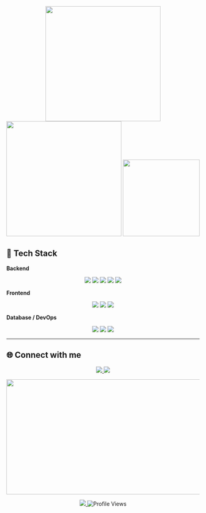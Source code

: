 
<p align="center">
  <img src="https://github-readme-stats.vercel.app/api?username=maxdevil93&count_private=true&show_icons=true&theme=tokyonight" width="300"/>
  <img src="https://github-readme-streak-stats.herokuapp.com/?user=maxdevil93&theme=tokyonight" width="300"/>
  <img src="https://github-readme-stats.vercel.app/api/top-langs/?username=maxdevil93&layout=compact&theme=tokyonight" width="200"/>
</p>



## 🎨 Tech Stack

**Backend**  
<p align="center">
  <img src="https://img.shields.io/badge/Java-007396?style=for-the-badge&logo=java&logoColor=white" />
  <img src="https://img.shields.io/badge/SpringBoot-6DB33F?style=for-the-badge&logo=spring&logoColor=white" />
  <img src="https://img.shields.io/badge/Python-3776AB?style=for-the-badge&logo=python&logoColor=white" />
  <img src="https://img.shields.io/badge/Flask-000000?style=for-the-badge&logo=flask&logoColor=white" />
  <img src="https://img.shields.io/badge/Node.js-339933?style=for-the-badge&logo=node.js&logoColor=white" />

</p>

**Frontend**  
<p align="center">
  <img src="https://img.shields.io/badge/React-61DAFB?style=for-the-badge&logo=react&logoColor=black" />
  <img src="https://img.shields.io/badge/Next.js-000000?style=for-the-badge&logo=next.js&logoColor=white" />
  <img src="https://img.shields.io/badge/TypeScript-3178C6?style=for-the-badge&logo=typescript&logoColor=white" />
</p>

**Database / DevOps**  
<p align="center">
  <img src="https://img.shields.io/badge/MySQL-4479A1?style=for-the-badge&logo=mysql&logoColor=white" />
  <img src="https://img.shields.io/badge/MSSQL-CC2927?style=for-the-badge&logo=microsoft-sql-server&logoColor=white" />
  <img src="https://img.shields.io/badge/Docker-2496ED?style=for-the-badge&logo=docker&logoColor=white" />
</p>

---

## 🌐 Connect with me

<p align="center">
  <a href="https://velog.io/@lko2123/posts" target="_blank">
    <img src="https://img.shields.io/badge/My_Tech_Blog-A9BCF5?style=for-the-badge&logo=Ghost&logoColor=white" />
  </a>
  <a href="https://www.instagram.com/gangill__" target="_blank">
    <img src="https://img.shields.io/badge/Instagram-E4405F?style=for-the-badge&logo=Instagram&logoColor=white" />
  </a>
</p>

<a href="https://www.gitanimals.org/en_US?utm_medium=image&utm_source=maxdevil93&utm_content=farm">
<img
  src="https://render.gitanimals.org/farms/maxdevil93"
  width="1000"
  height="300"
/>
</a>


<!-- 기존 코드를 이렇게 수정 -->
<p align="center">
  <a href="https://github.com/maxdevil93">
    <img src="https://img.shields.io/github/followers/maxdevil93?label=Followers&style=social" />
  </a>
  <!-- 더 안정적인 방문자 카운터 -->
  <img src="https://komarev.com/ghpvc/?username=maxdevil93&style=flat-square&color=green" alt="Profile Views"/>
</p>


